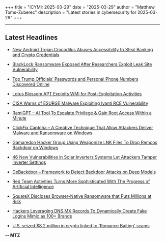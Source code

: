 +++
title = "ICYMI: 2025-03-29"
date = "2025-03-29"
author = "Matthew Toms-Zuberec"
description = "Latest stories in cybersecurity for 2025-03-29"
+++

---------------------------------------------------------------------------
## Latest Headlines
- [New Android Trojan Crocodilus Abuses Accessibility to Steal Banking and Crypto Credentials](https://thehackernews.com/2025/03/new-android-trojan-crocodilus-abuses.html)

- [BlackLock Ransomware Exposed After Researchers Exploit Leak Site Vulnerability](https://thehackernews.com/2025/03/blacklock-ransomware-exposed-after.html)

- [Top Trump Officials’ Passwords and Personal Phone Numbers Discovered Online](https://www.wired.com/story/top-trump-officials-phone-numbers-personal-information-online/)

- [Lotus Blossom APT Exploits WMI for Post-Exploitation Activities](https://cybersecuritynews.com/lotus-blossom-apt-exploits-wmi/)

- [CISA Warns of ESURGE Malware Exploiting Ivanti RCE Vulnerability](https://cybersecuritynews.com/cisa-warns-of-esurge-malware/)

- [RamiGPT – AI Tool To Escalate Privilege & Gain Root Access Within a Minute](https://cybersecuritynews.com/ramigpt-gain-root-access/)

- [ClickFix Captcha – A Creative Technique That Allow Attackers Deliver Malware and Ransomware on Windows](https://cybersecuritynews.com/clickfix-captcha-a-creative-technique/)

- [Gamaredon Hacker Group Using Weaponize LNK Files To Drop Remcos Backdoor on Windows](https://cybersecuritynews.com/gamaredon-hacker-group-using-weaponize-lnk-files/)

- [46 New Vulnerabilities in Solar Inverters Systems Let Attackers Tamper Inverter Settings](https://cybersecuritynews.com/46-new-vulnerabilities-in-solar-inverters-systems/)

- [DeBackdoor – Framework to Detect Backdoor Attacks on Deep Models](https://cybersecuritynews.com/debackdoor-framework-to-detect-backdoor-attacks/)

- [Red Team Activities Turns More Sophisticated With The Progress of Artificial Intelligence](https://cybersecuritynews.com/red-team-activities-turns-more-sophisticated/)

- [SquareX Discloses Browser-Native Ransomware that Puts Millions at Risk](https://cybersecuritynews.com/squarex-discloses-browser-native-ransomware-that-puts-millions-at-risk/)

- [Hackers Leveraging DNS MX Records To Dynamically Create Fake Logins Mimic as 100+ Brands](https://cybersecuritynews.com/hackers-leveraging-dns-mx-records-to-dynamically-create-fake-logins/)

- [U.S. seized $8.2 million in crypto linked to 'Romance Baiting' scams](https://www.bleepingcomputer.com/news/cryptocurrency/us-seized-82-million-in-crypto-linked-to-romance-baiting-scams/)

**-- MTZ**